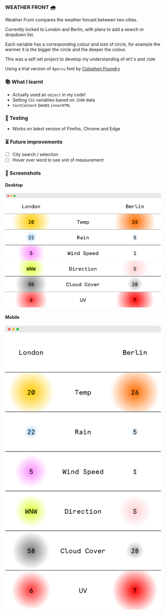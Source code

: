 ### WEATHER FRONT 🌧️

Weather Front compares the weather forcast between two cities. 

Currently locked to London and Berlin, with plans to add a search or dropdown list.

Each variable has a corresponding colour and size of circle, for example the warmer it is the bigger the circle and the deeper the colour. 

This was a self set project to develop my understanding of `API`'s and `JSON`

Using a trial version of `Apercu` font by [Colophon Foundry](https://www.colophon-foundry.org/typefaces/apercu/)

### 📚 What I learnt
- Actually used an `object` in my code!
- Setting `CSS` variables based on `JSON` data
- `textContent` beats `innerHTML`

### 🦺 Testing
- Works on latest version of Firefox, Chrome and Edge

### ⏳ Future improvements
- [ ] City search / selection
- [ ] Hover over word to see unit of measurement

### 👀 Screenshots

#### Desktop

![Weather Front](images/weather-front-1.png)

#### Mobile

![Weather Front](images/weather-front-2.png)